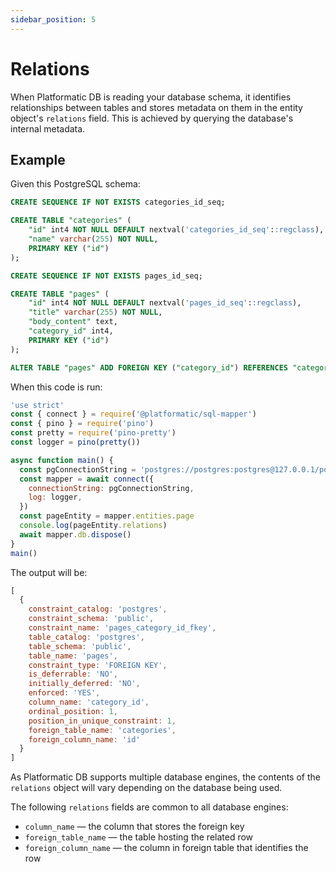 ```yaml
---
sidebar_position: 5
---
```


# Relations

When Platformatic DB is reading your database schema, it identifies relationships
between tables and stores metadata on them in the entity object's `relations` field.
This is achieved by querying the database's internal metadata.

## Example

Given this PostgreSQL schema:

```sql
CREATE SEQUENCE IF NOT EXISTS categories_id_seq;

CREATE TABLE "categories" (
    "id" int4 NOT NULL DEFAULT nextval('categories_id_seq'::regclass),
    "name" varchar(255) NOT NULL,
    PRIMARY KEY ("id")
);

CREATE SEQUENCE IF NOT EXISTS pages_id_seq;

CREATE TABLE "pages" (
    "id" int4 NOT NULL DEFAULT nextval('pages_id_seq'::regclass),
    "title" varchar(255) NOT NULL,
    "body_content" text,
    "category_id" int4,
    PRIMARY KEY ("id")
);

ALTER TABLE "pages" ADD FOREIGN KEY ("category_id") REFERENCES "categories"("id");
```

When this code is run:

<!-- docs/reference/sql-mapper/examples/relations.js -->
```js
'use strict'
const { connect } = require('@platformatic/sql-mapper')
const { pino } = require('pino')
const pretty = require('pino-pretty')
const logger = pino(pretty())

async function main() {
  const pgConnectionString = 'postgres://postgres:postgres@127.0.0.1/postgres'
  const mapper = await connect({
    connectionString: pgConnectionString,
    log: logger,
  })
  const pageEntity = mapper.entities.page
  console.log(pageEntity.relations)
  await mapper.db.dispose()
}
main()
```

The output will be:

```javascript
[
  {
    constraint_catalog: 'postgres',
    constraint_schema: 'public',
    constraint_name: 'pages_category_id_fkey',
    table_catalog: 'postgres',
    table_schema: 'public',
    table_name: 'pages',
    constraint_type: 'FOREIGN KEY',
    is_deferrable: 'NO',
    initially_deferred: 'NO',
    enforced: 'YES',
    column_name: 'category_id',
    ordinal_position: 1,
    position_in_unique_constraint: 1,
    foreign_table_name: 'categories',
    foreign_column_name: 'id'
  }
]
```

As Platformatic DB supports multiple database engines, the contents of the
`relations` object will vary depending on the database being used.

The following `relations` fields are common to all database engines:

- `column_name` — the column that stores the foreign key
- `foreign_table_name` — the table hosting the related row
- `foreign_column_name` — the column in foreign table that identifies the row
